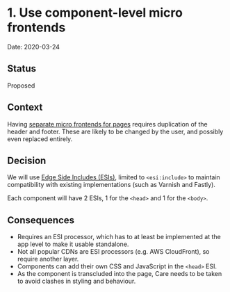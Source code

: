 # 1. Use component-level micro frontends

Date: 2020-03-24

## Status

Proposed

## Context

Having [separate micro frontends for pages](0001-use-micro-frontends.md) requires duplication of the header and footer.
These are likely to be changed by the user, and possibly even replaced entirely.

## Decision

We will use [Edge Side Includes (ESIs)](https://www.w3.org/TR/esi-lang), limited to `<esi:include>` to maintain
compatibility with existing implementations (such as Varnish and Fastly).

Each component will have 2 ESIs, 1 for the `<head>` and 1 for the `<body>`.

## Consequences

- Requires an ESI processor, which has to at least be implemented at the app level to make it usable standalone.
- Not all popular CDNs are ESI processors (e.g. AWS CloudFront), so require another layer.
- Components can add their own CSS and JavaScript in the `<head>` ESI.
- As the component is transcluded into the page, Care needs to be taken to avoid clashes in styling and behaviour.
